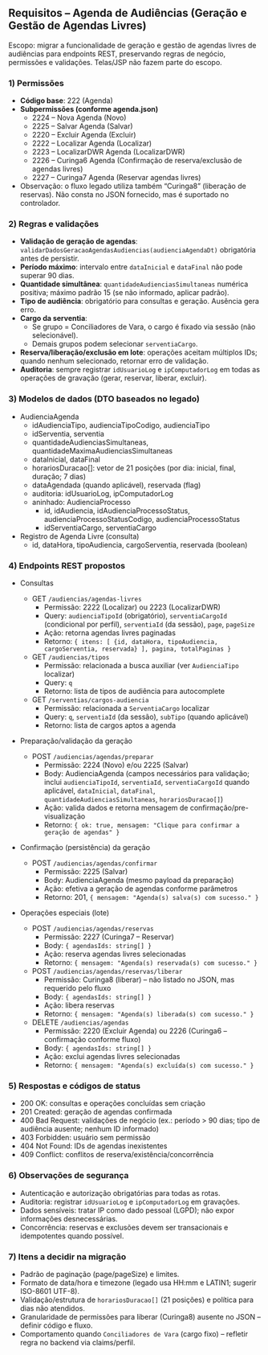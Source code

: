 ## Requisitos – Agenda de Audiências (Geração e Gestão de Agendas Livres)

Escopo: migrar a funcionalidade de geração e gestão de agendas livres de audiências para endpoints REST, preservando regras de negócio, permissões e validações. Telas/JSP não fazem parte do escopo.

### 1) Permissões
- **Código base**: 222 (Agenda)
- **Subpermissões (conforme agenda.json)**
  - 2224 – Nova Agenda (Novo)
  - 2225 – Salvar Agenda (Salvar)
  - 2220 – Excluir Agenda (Excluir)
  - 2222 – Localizar Agenda (Localizar)
  - 2223 – LocalizarDWR Agenda (LocalizarDWR)
  - 2226 – Curinga6 Agenda (Confirmação de reserva/exclusão de agendas livres)
  - 2227 – Curinga7 Agenda (Reservar agendas livres)
- Observação: o fluxo legado utiliza também “Curinga8” (liberação de reservas). Não consta no JSON fornecido, mas é suportado no controlador.

### 2) Regras e validações
- **Validação de geração de agendas**: `validarDadosGeracaoAgendasAudiencias(audienciaAgendaDt)` obrigatória antes de persistir.
- **Período máximo**: intervalo entre `dataInicial` e `dataFinal` não pode superar 90 dias.
- **Quantidade simultânea**: `quantidadeAudienciasSimultaneas` numérica positiva; máximo padrão 15 (se não informado, aplicar padrão).
- **Tipo de audiência**: obrigatório para consultas e geração. Ausência gera erro.
- **Cargo da serventia**:
  - Se grupo = Conciliadores de Vara, o cargo é fixado via sessão (não selecionável).
  - Demais grupos podem selecionar `serventiaCargo`.
- **Reserva/liberação/exclusão em lote**: operações aceitam múltiplos IDs; quando nenhum selecionado, retornar erro de validação.
- **Auditoria**: sempre registrar `idUsuarioLog` e `ipComputadorLog` em todas as operações de gravação (gerar, reservar, liberar, excluir).

### 3) Modelos de dados (DTO baseados no legado)
- AudienciaAgenda
  - idAudienciaTipo, audienciaTipoCodigo, audienciaTipo
  - idServentia, serventia
  - quantidadeAudienciasSimultaneas, quantidadeMaximaAudienciasSimultaneas
  - dataInicial, dataFinal
  - horariosDuracao[]: vetor de 21 posições (por dia: inicial, final, duração; 7 dias)
  - dataAgendada (quando aplicável), reservada (flag)
  - auditoria: idUsuarioLog, ipComputadorLog
  - aninhado: AudienciaProcesso
    - id, idAudiencia, idAudienciaProcessoStatus, audienciaProcessoStatusCodigo, audienciaProcessoStatus
    - idServentiaCargo, serventiaCargo
- Registro de Agenda Livre (consulta)
  - id, dataHora, tipoAudiencia, cargoServentia, reservada (boolean)

### 4) Endpoints REST propostos

- Consultas
  - GET `/audiencias/agendas-livres`
    - Permissão: 2222 (Localizar) ou 2223 (LocalizarDWR)
    - Query: `audienciaTipoId` (obrigatório), `serventiaCargoId` (condicional por perfil), `serventiaId` (da sessão), `page`, `pageSize`
    - Ação: retorna agendas livres paginadas
    - Retorno: `{ itens: [ {id, dataHora, tipoAudiencia, cargoServentia, reservada} ], pagina, totalPaginas }`
  - GET `/audiencias/tipos`
    - Permissão: relacionada a busca auxiliar (ver `AudienciaTipo` localizar)
    - Query: `q`
    - Retorno: lista de tipos de audiência para autocomplete
  - GET `/serventias/cargos-audiencia`
    - Permissão: relacionada a `ServentiaCargo` localizar
    - Query: `q`, `serventiaId` (da sessão), `subTipo` (quando aplicável)
    - Retorno: lista de cargos aptos a agenda

- Preparação/validação da geração
  - POST `/audiencias/agendas/preparar`
    - Permissão: 2224 (Novo) e/ou 2225 (Salvar)
    - Body: AudienciaAgenda (campos necessários para validação; inclui `audienciaTipoId`, `serventiaId`, `serventiaCargoId` quando aplicável, `dataInicial`, `dataFinal`, `quantidadeAudienciasSimultaneas`, `horariosDuracao[]`)
    - Ação: valida dados e retorna mensagem de confirmação/pre-visualização
    - Retorno: `{ ok: true, mensagem: "Clique para confirmar a geração de agendas" }`

- Confirmação (persistência) da geração
  - POST `/audiencias/agendas/confirmar`
    - Permissão: 2225 (Salvar)
    - Body: AudienciaAgenda (mesmo payload da preparação)
    - Ação: efetiva a geração de agendas conforme parâmetros
    - Retorno: 201, `{ mensagem: "Agenda(s) salva(s) com sucesso." }`

- Operações especiais (lote)
  - POST `/audiencias/agendas/reservas`
    - Permissão: 2227 (Curinga7 – Reservar)
    - Body: `{ agendasIds: string[] }`
    - Ação: reserva agendas livres selecionadas
    - Retorno: `{ mensagem: "Agenda(s) reservada(s) com sucesso." }`
  - POST `/audiencias/agendas/reservas/liberar`
    - Permissão: Curinga8 (liberar) – não listado no JSON, mas requerido pelo fluxo
    - Body: `{ agendasIds: string[] }`
    - Ação: libera reservas
    - Retorno: `{ mensagem: "Agenda(s) liberada(s) com sucesso." }`
  - DELETE `/audiencias/agendas`
    - Permissão: 2220 (Excluir Agenda) ou 2226 (Curinga6 – confirmação conforme fluxo)
    - Body: `{ agendasIds: string[] }`
    - Ação: exclui agendas livres selecionadas
    - Retorno: `{ mensagem: "Agenda(s) excluída(s) com sucesso." }`

### 5) Respostas e códigos de status
- 200 OK: consultas e operações concluídas sem criação
- 201 Created: geração de agendas confirmada
- 400 Bad Request: validações de negócio (ex.: período > 90 dias; tipo de audiência ausente; nenhum ID informado)
- 403 Forbidden: usuário sem permissão
- 404 Not Found: IDs de agendas inexistentes
- 409 Conflict: conflitos de reserva/existência/concorrência

### 6) Observações de segurança
- Autenticação e autorização obrigatórias para todas as rotas.
- Auditoria: registrar `idUsuarioLog` e `ipComputadorLog` em gravações.
- Dados sensíveis: tratar IP como dado pessoal (LGPD); não expor informações desnecessárias.
- Concorrência: reservas e exclusões devem ser transacionais e idempotentes quando possível.

### 7) Itens a decidir na migração
- Padrão de paginação (page/pageSize) e limites.
- Formato de data/hora e timezone (legado usa HH:mm e LATIN1; sugerir ISO-8601 UTF-8).
- Validação/estrutura de `horariosDuracao[]` (21 posições) e política para dias não atendidos.
- Granularidade de permissões para liberar (Curinga8) ausente no JSON – definir código e fluxo.
- Comportamento quando `Conciliadores de Vara` (cargo fixo) – refletir regra no backend via claims/perfil.


